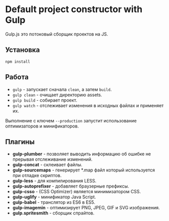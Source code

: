 # Default project constructor with Gulp

Gulp.js это потоковый сборщик проектов на JS.

## Установка
    npm install

## Работа
- `gulp` - запускает сначала `clean`, а затем `build`.
- `gulp clean` - очищает директорию assets.
- `gulp build` - собирает проект.
- `gulp watch` - отслеживает изменения в исходных файлах и применяет их.

Выполнение с ключем `--production` запустит использование оптимизаторов и минификаторов.

## Плагины
- **gulp-plumber** - позволяет выводить информацию об ошибке не прерывая отслеживание изменений.
- **gulp-concat** - склеивает файлы.
- **gulp-sourcemaps** - генерирует *.map файл который используется при отладке скриптов.
- **gulp-less** - для компилирования LESS.
- **gulp-autoprefixer** - добавляет браузерные префиксы.
- **gulp-csso** - (CSS Optimizer) является минимизатором CSS.
- **gulp-uglify** - минификатор Java Script.
- **gulp-babel** - транслятор из ES6 в ES5.
- **gulp-imagemin** - оптимизирует PNG, JPEG, GIF и SVG изображения.
- **gulp.spritesmith** - сборщик спрайтов.
